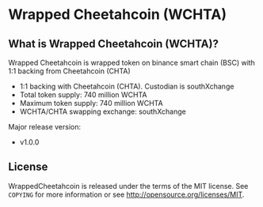Wrapped Cheetahcoin (WCHTA)
================================


What is Wrapped Cheetahcoin (WCHTA)?
----------------

Wrapped Cheetahcoin is wrapped token on binance smart chain (BSC) with 1:1 backing from Cheetahcoin (CHTA)
 - 1:1 backing with Cheetahcoin (CHTA). Custodian is southXchange
 - Total token supply: 740 million WCHTA
 - Maximum token supply: 740 million WCHTA
 - WCHTA/CHTA swapping exchange: southXchange

Major release version:
 - v1.0.0

License
-------

WrappedCheetahcoin is released under the terms of the MIT license. See `COPYING` for more
information or see http://opensource.org/licenses/MIT.


